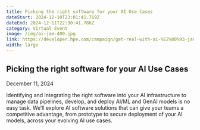 ```yaml
---
title: Picking the right software for your AI Use Cases
dateStart: 2024-12-10T23:01:41.769Z
dateEnd: 2024-12-11T22:30:41.786Z
category: Virtual Event
image: /img/ai-jam-400.jpg
link: https://developer.hpe.com/campaign/get-real-with-ai-%E2%80%93-jam-series/
width: large
---
```

## Picking the right software for your AI Use Cases

December 11, 2024

Identifying and integrating the right software into your AI infrastructure to manage data pipelines, develop, and deploy AI/ML and GenAI models is no easy task. We’ll explore AI software solutions that can give your teams a competitive advantage, from prototype to secure deployment of your AI models, across your evolving AI use cases.

